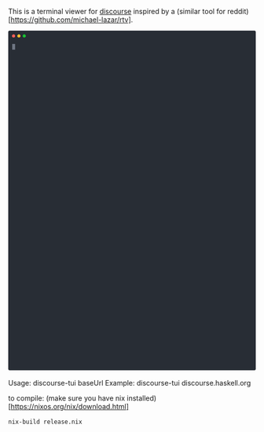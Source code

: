 This is a terminal viewer for [discourse](https://www.discourse.org/) inspired by a (similar tool for reddit)[https://github.com/michael-lazar/rtv].

![demo](demo.svg)

Usage: discourse-tui baseUrl
Example: discourse-tui discourse.haskell.org

to compile:
(make sure you have nix installed)[https://nixos.org/nix/download.html]
```
nix-build release.nix
```
